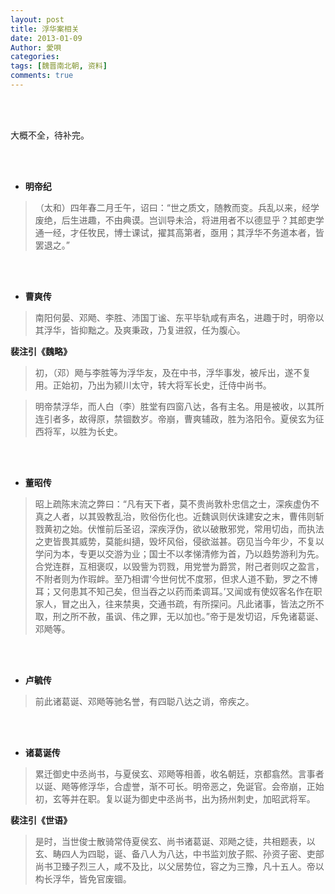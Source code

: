 ```yaml
---
layout: post
title: 浮华案相关
date: 2013-01-09
Author: 愛唄
categories: 
tags: [魏晋南北朝, 资料]
comments: true
--- 
```


<br>
<br>

大概不全，待补完。

<br>
<br>

* **明帝纪**

>（太和）四年春二月壬午，诏曰：“世之质文，随教而变。兵乱以来，经学废绝，后生进趣，不由典谟。岂训导未洽，将进用者不以德显乎？其郎吏学通一经，才任牧民，博士课试，擢其高第者，亟用；其浮华不务道本者，皆罢退之。”

<br>
<br>

* **曹爽传**

>南阳何晏、邓飏、李胜、沛国丁谧、东平毕轨咸有声名，进趣于时，明帝以其浮华，皆抑黜之。及爽秉政，乃复进叙，任为腹心。

**裴注引《魏略》**

>初，（邓）飏与李胜等为浮华友，及在中书，浮华事发，被斥出，遂不复用。正始初，乃出为颍川太守，转大将军长史，迁侍中尚书。

>明帝禁浮华，而人白（李）胜堂有四窗八达，各有主名。用是被收，以其所连引者多，故得原，禁锢数岁。帝崩，曹爽辅政，胜为洛阳令。夏侯玄为征西将军，以胜为长史。

<br>
<br>

* **董昭传**

>昭上疏陈末流之弊曰：“凡有天下者，莫不贵尚敦朴忠信之士，深疾虚伪不真之人者，以其毁教乱治，败俗伤化也。近魏讽则伏诛建安之末，曹伟则斩戮黄初之始。伏惟前后圣诏，深疾浮伪，欲以破散邪党，常用切齿，而执法之吏皆畏其威势，莫能纠擿，毁坏风俗，侵欲滋甚。窃见当今年少，不复以学问为本，专更以交游为业；国士不以孝悌清修为首，乃以趋势游利为先。合党连群，互相褒叹，以毁訾为罚戮，用党誉为爵赏，附己者则叹之盈言，不附者则为作瑕衅。至乃相谓‘今世何忧不度邪，但求人道不勤，罗之不博耳；又何患其不知己矣，但当吞之以药而柔调耳。’又闻或有使奴客名作在职家人，冒之出入，往来禁奥，交通书疏，有所探问。凡此诸事，皆法之所不取，刑之所不赦，虽讽、伟之罪，无以加也。”帝于是发切诏，斥免诸葛诞、邓飏等。

<br>
<br>

* **卢毓传**

>前此诸葛诞、邓飏等驰名誉，有四聪八达之诮，帝疾之。

<br>
<br>

* **诸葛诞传**

>累迁御史中丞尚书，与夏侯玄、邓飏等相善，收名朝廷，京都翕然。言事者以诞、飏等修浮华，合虚誉，渐不可长。明帝恶之，免诞官。会帝崩，正始初，玄等并在职。复以诞为御史中丞尚书，出为扬州刺史，加昭武将军。

**裴注引《世语》**

>是时，当世俊士散骑常侍夏侯玄、尚书诸葛诞、邓飏之徒，共相题表，以玄、畴四人为四聪，诞、备八人为八达，中书监刘放子熙、孙资子密、吏部尚书卫臻子烈三人，咸不及比，以父居势位，容之为三豫，凡十五人。帝以构长浮华，皆免官废锢。

<br>
